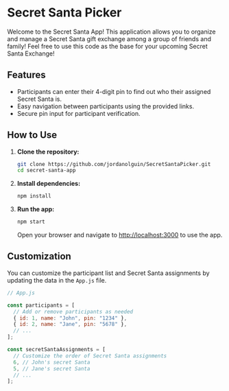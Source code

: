 # Secret Santa Picker 

Welcome to the Secret Santa App! This application allows you to organize and manage a Secret Santa gift exchange among a group of friends and family! Feel free to use this code as the base for your upcoming Secret Santa Exchange!

## Features

- Participants can enter their 4-digit pin to find out who their assigned Secret Santa is.
- Easy navigation between participants using the provided links.
- Secure pin input for participant verification.

## How to Use

1. **Clone the repository:**

    ```bash
    git clone https://github.com/jordanolguin/SecretSantaPicker.git
    cd secret-santa-app
    ```

2. **Install dependencies:**

    ```bash
    npm install
    ```

3. **Run the app:**

    ```bash
    npm start
    ```

    Open your browser and navigate to [http://localhost:3000](http://localhost:3000) to use the app.

## Customization

You can customize the participant list and Secret Santa assignments by updating the data in the `App.js` file.

```javascript
// App.js

const participants = [
  // Add or remove participants as needed
  { id: 1, name: "John", pin: "1234" },
  { id: 2, name: "Jane", pin: "5678" },
  // ...
];

const secretSantaAssignments = [
  // Customize the order of Secret Santa assignments
  6, // John's secret Santa
  5, // Jane's secret Santa
  // ...
];
